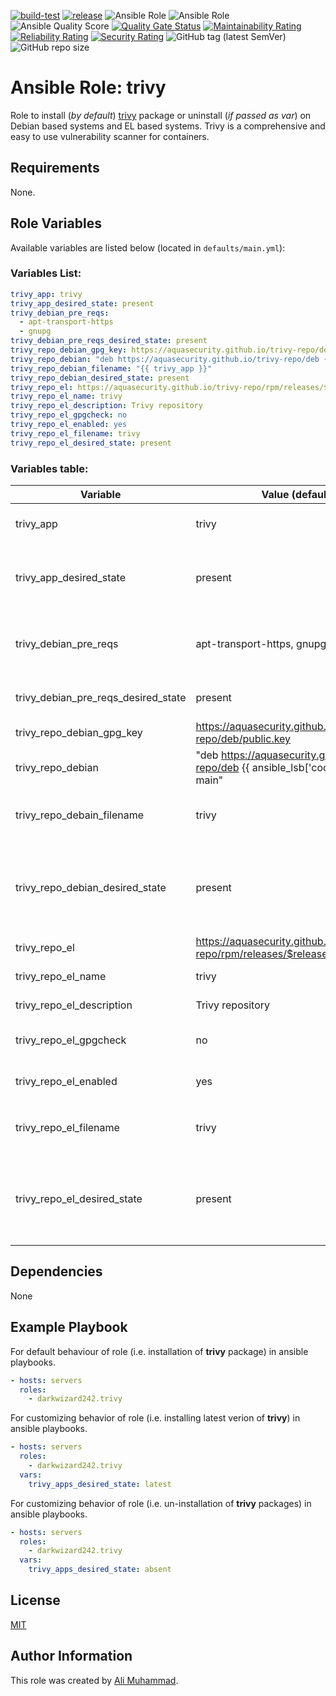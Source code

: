 [![build-test](https://github.com/darkwizard242/ansible-role-trivy/workflows/build-and-test/badge.svg?branch=master)](https://github.com/darkwizard242/ansible-role-trivy/actions?query=workflow%3Abuild-and-test) [![release](https://github.com/darkwizard242/ansible-role-trivy/workflows/release/badge.svg)](https://github.com/darkwizard242/ansible-role-trivy/actions?query=workflow%3Arelease) ![Ansible Role](https://img.shields.io/ansible/role/47706?color=dark%20green%20) ![Ansible Role](https://img.shields.io/ansible/role/d/47706?label=role%20downloads) ![Ansible Quality Score](https://img.shields.io/ansible/quality/47706?label=ansible%20quality%20score) [![Quality Gate Status](https://sonarcloud.io/api/project_badges/measure?project=ansible-role-trivy&metric=alert_status)](https://sonarcloud.io/dashboard?id=ansible-role-trivy) [![Maintainability Rating](https://sonarcloud.io/api/project_badges/measure?project=ansible-role-trivy&metric=sqale_rating)](https://sonarcloud.io/dashboard?id=ansible-role-trivy) [![Reliability Rating](https://sonarcloud.io/api/project_badges/measure?project=ansible-role-trivy&metric=reliability_rating)](https://sonarcloud.io/dashboard?id=ansible-role-trivy) [![Security Rating](https://sonarcloud.io/api/project_badges/measure?project=ansible-role-trivy&metric=security_rating)](https://sonarcloud.io/dashboard?id=ansible-role-trivy) ![GitHub tag (latest SemVer)](https://img.shields.io/github/tag/darkwizard242/ansible-role-trivy?label=release) ![GitHub repo size](https://img.shields.io/github/repo-size/darkwizard242/ansible-role-trivy?color=orange&style=flat-square)

# Ansible Role: trivy

Role to install (_by default_) [trivy](https://github.com/aquasecurity/trivy) package or uninstall (_if passed as var_) on Debian based systems and EL based systems. Trivy is a comprehensive and easy to use vulnerability scanner for containers.

## Requirements

None.

## Role Variables

Available variables are listed below (located in `defaults/main.yml`):

### Variables List:

```yaml
trivy_app: trivy
trivy_app_desired_state: present
trivy_debian_pre_reqs:
  - apt-transport-https
  - gnupg
trivy_debian_pre_reqs_desired_state: present
trivy_repo_debian_gpg_key: https://aquasecurity.github.io/trivy-repo/deb/public.key
trivy_repo_debian: "deb https://aquasecurity.github.io/trivy-repo/deb {{ ansible_lsb['codename'] }} main"
trivy_repo_debian_filename: "{{ trivy_app }}"
trivy_repo_debian_desired_state: present
trivy_repo_el: https://aquasecurity.github.io/trivy-repo/rpm/releases/$releasever/$basearch/
trivy_repo_el_name: trivy
trivy_repo_el_description: Trivy repository
trivy_repo_el_gpgcheck: no
trivy_repo_el_enabled: yes
trivy_repo_el_filename: trivy
trivy_repo_el_desired_state: present
```

### Variables table:

Variable                            | Value (default)                                                                          | Description
----------------------------------- | ---------------------------------------------------------------------------------------- | --------------------------------------------------------------------------------------------------------------------------------------------------------------------------------------------------
trivy_app                           | trivy                                                                                    | Name of trivy application package require to be installed i.e. `trivy`
trivy_app_desired_state             | present                                                                                  | State of the trivy_app package. Whether to install, verify if available or to uninstall (i.e. ansible apt module values: `present`, `latest`, or `absent`)
trivy_debian_pre_reqs               | apt-transport-https, gnupg                                                               | Trivy recommends the installation of both these packages on Debian family systems and as such, they are considered pre-requisites.
trivy_debian_pre_reqs_desired_state | present                                                                                  | Desired state for Trivy pre-requisite apps on Debian family systems.
trivy_repo_debian_gpg_key           | <https://aquasecurity.github.io/trivy-repo/deb/public.key>                               | Trivy GPG key required on Debian family systems
trivy_repo_debian                   | "deb <https://aquasecurity.github.io/trivy-repo/deb> {{ ansible_lsb['codename'] }} main" | Trivy repo URL for Debain family systems. Utilized facts such as `ansible_lsb['codename']`.
trivy_repo_debain_filename          | trivy                                                                                    | Name of the repository file that will be stored at `/etc/apt/sources.list.d/` on Debian based systems.
trivy_repo_debian_desired_state     | present                                                                                  | `present` indicates creating the repository file if it doesn't exist on Debian based systems. Alternative is `absent` (not recommended as it will prevent from installation of **trivy** package).
trivy_repo_el                       | <https://aquasecurity.github.io/trivy-repo/rpm/releases/$releasever/$basearch/>          | Repository `baseurl` for Trivy on EL based systems.
trivy_repo_el_name                  | trivy                                                                                    | Repository name for Trivy on EL based systems.
trivy_repo_el_description           | Trivy repository                                                                         | Description to be added in EL based repository file for Trivy.
trivy_repo_el_gpgcheck              | no                                                                                       | Boolean for whether to perform gpg check against Trivy on EL based systems.
trivy_repo_el_enabled               | yes                                                                                      | Boolean to set so that Trivy repository is enabled on EL based systems.
trivy_repo_el_filename              | trivy                                                                                    | Name of the repository file that will be stored at `/yum/sources.list.d/trivy.repo` on EL based systems.
trivy_repo_el_desired_state         | present                                                                                  | `present` indicates creating the repository file if it doesn't exist on EL based systems. Alternative is `absent` (not recommended as it will prevent from installation of **trivy** package).

## Dependencies

None

## Example Playbook

For default behaviour of role (i.e. installation of **trivy** package) in ansible playbooks.

```yaml
- hosts: servers
  roles:
    - darkwizard242.trivy
```

For customizing behavior of role (i.e. installing latest verion of **trivy**) in ansible playbooks.

```yaml
- hosts: servers
  roles:
    - darkwizard242.trivy
  vars:
    trivy_apps_desired_state: latest
```

For customizing behavior of role (i.e. un-installation of **trivy** packages) in ansible playbooks.

```yaml
- hosts: servers
  roles:
    - darkwizard242.trivy
  vars:
    trivy_apps_desired_state: absent
```

## License

[MIT](https://github.com/darkwizard242/ansible-role-trivy/blob/master/LICENSE)

## Author Information

This role was created by [Ali Muhammad](https://www.linkedin.com/in/ali-muhammad-759791130/).
